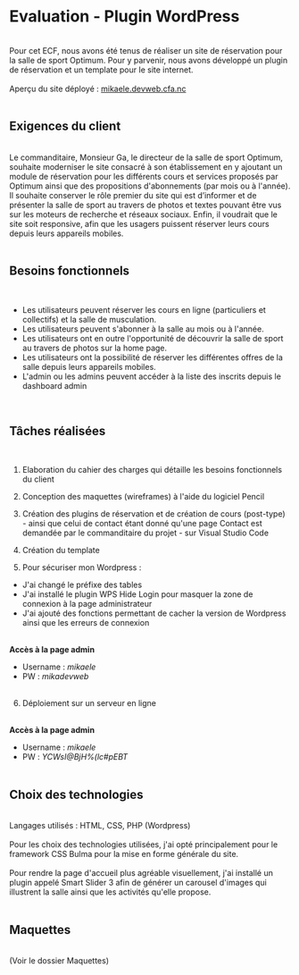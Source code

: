 <h1>Evaluation - Plugin WordPress</h1>
<br>
Pour cet ECF, nous avons été tenus de réaliser un site de réservation pour la salle de sport Optimum. Pour y parvenir, nous avons développé un plugin de réservation et un template pour le site internet.
<br><br>
Aperçu du site déployé : <a href="http://mikaele.devweb.cfa.nc/">mikaele.devweb.cfa.nc</a>
<br><br>

<h2>Exigences du client</h2>
<br>
Le commanditaire, Monsieur Ga, le directeur de la salle de sport Optimum, souhaite moderniser le site consacré à son établissement en y ajoutant un module de réservation pour les différents cours et services proposés par Optimum ainsi que des propositions d'abonnements (par mois ou à l'année). Il souhaite conserver le rôle premier du site qui est d’informer et de présenter la salle de sport au travers de photos et textes pouvant être vus sur les moteurs de recherche et réseaux sociaux. Enfin, il voudrait que le site soit responsive, afin que les usagers puissent réserver leurs cours depuis leurs appareils mobiles.
<br><br>

<h2>Besoins fonctionnels</h2>
<br>

* Les utilisateurs peuvent réserver les cours en ligne (particuliers et collectifs) et la salle de musculation.
* Les utilisateurs peuvent s'abonner à la salle au mois ou à l'année.
* Les utilisateurs ont en outre l'opportunité de découvrir la salle de sport au travers de photos sur la home page.
* Les utilisateurs ont la possibilité de réserver les différentes offres de la salle depuis leurs appareils mobiles.
* L'admin ou les admins peuvent accéder à la liste des inscrits depuis le dashboard admin
<br>

<h2>Tâches réalisées</h2>
<br>

1. Elaboration du cahier des charges qui détaille les besoins fonctionnels du client<br>

2. Conception des maquettes (wireframes) à l'aide du logiciel Pencil<br>

3. Création des plugins de réservation et de création de cours (post-type) - ainsi que celui de contact étant donné qu'une page Contact est demandée par le commanditaire du projet - sur Visual Studio Code<br>

4. Création du template<br>

5. Pour sécuriser mon Wordpress :<br>
* J'ai changé le préfixe des tables<br>
* J'ai installé le plugin WPS Hide Login pour masquer la zone de connexion à la page administrateur<br>
* J'ai ajouté des fonctions permettant de cacher la version de Wordpress ainsi que les erreurs de connexion<br><br>

<b>Accès à la page admin</b><br>
* Username : <i>mikaele</i><br>
* PW : <i>mikadevweb</i><br><br>

6. Déploiement sur un serveur en ligne
<br><br>

<b>Accès à la page admin</b><br>
* Username : <i>mikaele</i><br>
* PW : <i>YCWsI@BjH%(lc#pEBT</i><br><br>

<h2>Choix des technologies</h2>
<br>
Langages utilisés : HTML, CSS, PHP (Wordpress)
<br><br>
Pour les choix des technologies utilisées, j'ai opté principalement pour le framework CSS Bulma pour la mise en forme générale du site.
<br><br>
Pour rendre la page d'accueil plus agréable visuellement, j'ai installé un plugin appelé Smart Slider 3 afin de générer un carousel d'images qui illustrent la salle ainsi que les activités qu'elle propose.
<br><br>

<h2>Maquettes</h2>
<br>
(Voir le dossier Maquettes)